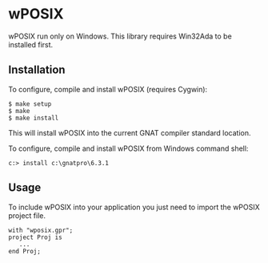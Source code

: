 wPOSIX
======


wPOSIX run only on Windows. This library requires Win32Ada to be
installed first.


Installation
------------

To configure, compile and install wPOSIX (requires Cygwin):

```
$ make setup
$ make
$ make install
```

This will install wPOSIX into the current GNAT compiler standard
location.

To configure, compile and install wPOSIX from Windows command shell:

```
c:> install c:\gnatpro\6.3.1
```


Usage
-----

To include wPOSIX into your application you just need to import
the wPOSIX project file.

```
with "wposix.gpr";
project Proj is
   ...
end Proj;
```
